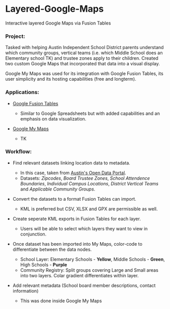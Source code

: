 # Layered-Google-Maps
Interactive layered Google Maps via Fusion Tables



<h3>Project:</h3>
Tasked with helping Austin Independent School District parents understand which community groups, vertical teams (i.e. which Middle School does an Elementary school TK) and trustee zones apply to their children. Created two custom Google Maps that incorporated that data into a visual display.

Google My Maps was used for its integration with Google Fusion Tables, its user simplicity and its hosting capabilities (free and longterm).


<h3>Applications:</h3>

* [Google Fusion Tables](https://support.google.com/fusiontables/answer/2571232?hl=en)
  * Similar to Google Spreadsheets but with added capabilities and an emphasis on data visualization. 

* [Google My Maps](https://www.google.com/maps/d/)
  * TK
  
<h3>Workflow:</h3>

* Find relevant datasets linking location data to metadata.
  * In this case, taken from [Austin's Open Data Portal](https://data.austintexas.gov/).
  * Datasets: *Zipcodes*, *Board Trustee Zones*, *School Attendence Boundaries*, *Individual Campus Locations*, *District Vertical Teams* and *Applicable Community Groups*.
* Convert the datasets to a format Fusion Tables can import.
  * KML is preferred but CSV, XLSX and GPX are permissible as well.
* Create seperate KML exports in Fusion Tables for each layer.
  * Users will be able to select which layers they want to view in conjunction.
* Once dataset has been imported into My Maps, color-code to differentiate between the data nodes.
  * School Layer: Elementary Schools - **Yellow**, Middle Schools - **Green**, High Schools - **Purple**
  * Community Registry: Split groups covering Large and Small areas into two layers. Colar gradient differentiates within layer.
  
  
  

* Add relevant metadata (School board member descriptions, contact information)
  * This was done inside Google My Maps
